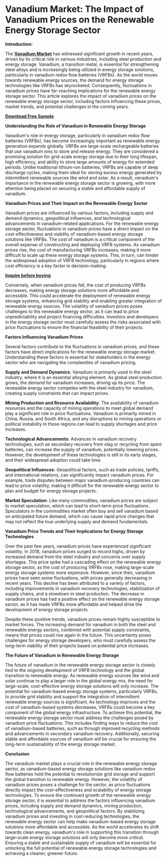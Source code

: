 # **Vanadium Market: The Impact of Vanadium Prices on the Renewable Energy Storage Sector**

**Introduction:**

The **[Vanadium Market](https://www.nextmsc.com/report/vanadium-market)** has witnessed significant growth in recent years, driven by its critical role in various industries, including steel production and energy storage. Vanadium, a transition metal, is essential for strengthening steel alloys and is increasingly being utilized in energy storage solutions, particularly in vanadium redox flow batteries (VRFBs). As the world moves towards renewable energy sources, the demand for energy storage technologies like VRFBs has skyrocketed. Consequently, fluctuations in vanadium prices have far-reaching implications for the renewable energy storage sector. This article explores the impact of vanadium prices on the renewable energy storage sector, including factors influencing these prices, market trends, and potential challenges in the coming years.

**[Download Free Sample](https://www.nextmsc.com/vanadium-market/request-sample)**

**Understanding the Role of Vanadium in Renewable Energy Storage**

Vanadium's role in energy storage, particularly in vanadium redox flow batteries (VRFBs), has become increasingly important as renewable energy generation expands globally. VRFBs are large-scale rechargeable batteries that use vanadium ions to store and release energy. They are considered a promising solution for grid-scale energy storage due to their long lifespan, high efficiency, and ability to store large amounts of energy for extended periods.
Unlike traditional lithium-ion batteries, VRFBs are capable of deep discharge cycles, making them ideal for storing excess energy generated by intermittent renewable sources like wind and solar. As a result, vanadium's importance in the renewable energy storage sector is growing, with more attention being placed on securing a stable and affordable supply of vanadium.

**Vanadium Prices and Their Impact on the Renewable Energy Sector**

Vanadium prices are influenced by various factors, including supply and demand dynamics, geopolitical influences, and technological advancements in vanadium-related applications. For the renewable energy storage sector, fluctuations in vanadium prices have a direct impact on the cost-effectiveness and viability of vanadium-based energy storage solutions like VRFBs.
The cost of vanadium is a critical component of the overall expense of constructing and deploying VRFB systems. As vanadium prices rise, the cost of manufacturing VRFBs increases, making it more difficult to scale up these energy storage systems. This, in turn, can hinder the widespread adoption of VRFB technology, particularly in regions where cost efficiency is a key factor in decision-making.

**[Inquire before buying](https://www.nextmsc.com/vanadium-market/inquire-before-buying)**

Conversely, when vanadium prices fall, the cost of producing VRFBs decreases, making energy storage solutions more affordable and accessible. This could accelerate the deployment of renewable energy storage systems, enhancing grid stability and enabling greater integration of renewable energy sources.
The volatility of vanadium prices poses challenges to the renewable energy sector, as it can lead to price unpredictability and project financing difficulties. Investors and developers in the energy storage sector must carefully assess the risks associated with price fluctuations to ensure the financial feasibility of their projects.

**Factors Influencing Vanadium Prices**

Several factors contribute to the fluctuations in vanadium prices, and these factors have direct implications for the renewable energy storage market. Understanding these factors is essential for stakeholders in the energy sector who are navigating the complexities of vanadium pricing.

**Supply and Demand Dynamics**: Vanadium is primarily used in the steel industry, where it is an essential alloying element. As global steel production grows, the demand for vanadium increases, driving up its price. The renewable energy sector competes with the steel industry for vanadium, creating supply constraints that can impact prices.

**Mining Production and Resource Availability**: The availability of vanadium resources and the capacity of mining operations to meet global demand play a significant role in price fluctuations. Vanadium is primarily mined in China, Russia, and South Africa, and any disruptions to mining operations or political instability in these regions can lead to supply shortages and price increases.

**Technological Advancements**: Advances in vanadium recovery technologies, such as secondary recovery from slag or recycling from spent batteries, can increase the supply of vanadium, potentially lowering prices. However, the development of these technologies is still in its early stages, and their widespread adoption could take time.

**Geopolitical Influences**: Geopolitical factors, such as trade policies, tariffs, and international relations, can significantly impact vanadium prices. For example, trade disputes between major vanadium-producing countries can lead to price volatility, making it difficult for the renewable energy sector to plan and budget for energy storage projects.

**Market Speculation**: Like many commodities, vanadium prices are subject to market speculation, which can lead to short-term price fluctuations. Speculators in the commodities market often buy and sell vanadium based on anticipated future demand, which can cause rapid price changes that may not reflect the true underlying supply and demand fundamentals.

**Vanadium Price Trends and Their Implications for Energy Storage Technologies**

Over the past few years, vanadium prices have experienced significant volatility. In 2018, vanadium prices surged to record highs, driven by increased demand from the steel industry and concerns over supply shortages. This price spike had a cascading effect on the renewable energy storage sector, as the cost of producing VRFBs rose, making large-scale energy storage systems more expensive.
However, since then, vanadium prices have seen some fluctuations, with prices generally decreasing in recent years. This decline has been attributed to a variety of factors, including improvements in vanadium recovery technologies, stabilization of supply chains, and a slowdown in steel production. The decrease in vanadium prices has had a positive effect on the renewable energy storage sector, as it has made VRFBs more affordable and helped drive the development of energy storage projects.

Despite these positive trends, vanadium prices remain highly susceptible to market forces. The increasing demand for vanadium in both the steel and renewable energy sectors, combined with potential supply constraints, means that prices could rise again in the future. This uncertainty poses challenges for energy storage developers, who must carefully assess the long-term viability of their projects based on potential price increases.

**The Future of Vanadium in Renewable Energy Storage**

The future of vanadium in the renewable energy storage sector is closely tied to the ongoing development of VRFB technology and the global transition to renewable energy. As renewable energy sources like wind and solar continue to play a larger role in the global energy mix, the need for large-scale, cost-effective energy storage solutions will only increase.
The potential for vanadium-based energy storage systems, particularly VRFBs, to provide grid stability and support the integration of intermittent renewable energy sources is significant. As technology improves and the cost of vanadium-based systems decreases, VRFBs could become a key component of the global energy infrastructure.
To achieve this potential, the renewable energy storage sector must address the challenges posed by vanadium price fluctuations. This includes finding ways to reduce the cost of vanadium-based batteries, such as through improved recycling methods and advancements in secondary vanadium recovery. Additionally, securing stable and affordable sources of vanadium will be crucial for ensuring the long-term sustainability of the energy storage market.

**Conclusion**

The vanadium market plays a crucial role in the renewable energy storage sector, as vanadium-based energy storage solutions like vanadium redox flow batteries hold the potential to revolutionize grid storage and support the global transition to renewable energy. However, the volatility of vanadium prices poses a challenge for the sector, as price fluctuations directly impact the cost-effectiveness and scalability of energy storage technologies.
To ensure the continued growth of the renewable energy storage sector, it is essential to address the factors influencing vanadium prices, including supply and demand dynamics, mining production, technological advancements, and geopolitical factors. By stabilizing vanadium prices and investing in cost-reducing technologies, the renewable energy sector can help make vanadium-based energy storage solutions more affordable and accessible.
As the world accelerates its shift towards clean energy, vanadium's role in supporting this transition through large-scale energy storage solutions will only become more critical. Ensuring a stable and sustainable supply of vanadium will be essential for unlocking the full potential of renewable energy storage technologies and achieving a cleaner, greener future.
